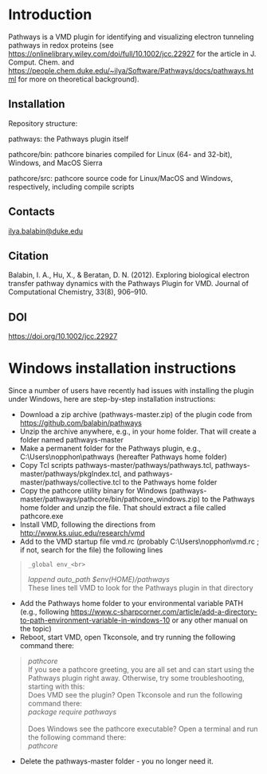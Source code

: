 # Introduction
Pathways is a VMD plugin for identifying and visualizing electron tunneling pathways in redox proteins (see https://onlinelibrary.wiley.com/doi/full/10.1002/jcc.22927 for the article in J. Comput. Chem. and https://people.chem.duke.edu/~ilya/Software/Pathways/docs/pathways.html for more on theoretical background).

## Installation

Repository structure:

pathways: the Pathways plugin itself

pathcore/bin: pathcore binaries compiled for Linux (64- and 32-bit), Windows, and MacOS Sierra

pathcore/src: pathcore source code for Linux/MacOS and Windows, respectively, including compile scripts

## Contacts
ilya.balabin@duke.edu

## Citation
Balabin, I. A., Hu, X., & Beratan, D. N. (2012). Exploring biological electron transfer pathway dynamics with the Pathways Plugin for VMD. Journal of Computational Chemistry, 33(8), 906–910.

## DOI
https://doi.org/10.1002/jcc.22927

# Windows installation instructions
Since a number of users have recently had issues with installing the plugin under Windows, here are step-by-step installation instructions:

* Download a zip archive (pathways-master.zip) of the plugin code from https://github.com/balabin/pathways
* Unzip the archive anywhere, e.g., in your home folder. That will create a folder named pathways-master
* Make a permanent folder for the Pathways plugin, e.g., C:\Users\nopphon\pathways (hereafter Pathways home folder)
* Copy Tcl scripts pathways-master/pathways/pathways.tcl, pathways-master/pathways/pkgIndex.tcl, and pathways-master/pathways/collective.tcl to the Pathways home folder
* Copy the pathcore utility binary for Windows (pathways-master/pathways/pathcore/bin/pathcore_windows.zip) to the Pathways home folder and unzip the file. That should extract a file called pathcore.exe
* Install VMD, following the directions from http://www.ks.uiuc.edu/research/vmd
* Add to the VMD startup file vmd.rc (probably C:\Users\nopphon\vmd.rc ; if not, search for the file) the following lines  
>     _global env_<br>
>    _lappend auto_path $env(HOME)/pathways_<br>
These lines tell VMD to look for the Pathways plugin in that directory
* Add the Pathways home folder to your environmental variable PATH (e.g., following https://www.c-sharpcorner.com/article/add-a-directory-to-path-environment-variable-in-windows-10 or any other manual on the topic)
* Reboot, start VMD, open Tkconsole, and try running the following command there:  
>    _pathcore_<br>
If you see a pathcore greeting, you are all set and can start using the Pathways plugin right away. Otherwise, try some troubleshooting, starting with this:  
    Does VMD see the plugin? Open Tkconsole and run the following command there:  
>        _package require pathways_<br>  
    Does Windows see the pathcore executable? Open a terminal and run the following command there:  
>        _pathcore_<br> 
* Delete the pathways-master folder - you no longer need it.
